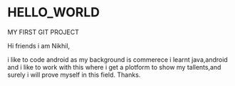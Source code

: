 # HELLO_WORLD
MY FIRST GIT PROJECT

Hi friends i am Nikhil,


i like to code android as my background is commerece i learnt java,android and i like to work with this where i get a plotform to show my tallents,and surely i will prove myself in this field.
Thanks.
